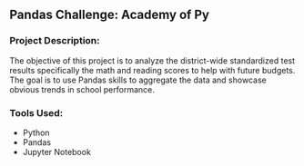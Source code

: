 ## Pandas Challenge: Academy of Py

### Project Description: 
The objective of this project is to analyze the district-wide standardized test results specifically the math and reading scores to help with future budgets. The goal is to use Pandas skills to aggregate the data and showcase obvious trends in school performance. 


### Tools Used: 
- Python
- Pandas 
- Jupyter Notebook

### 
